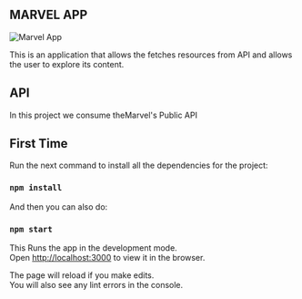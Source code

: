 ## MARVEL APP

![Marvel App](https://encrypted-tbn0.gstatic.com/images?q=tbn%3AANd9GcQB_wruYloziC7LKVcbp-G8e32cheWQoD_k683clVal6pBB4mzT)

This is an application that allows the fetches resources from API and allows the user to explore its content.

## API

In this project we consume theMarvel's Public API

## First Time

Run the next command to install all the dependencies for the project:

### `npm install`

And then you can also do:

### `npm start`

This Runs the app in the development mode.<br />
Open [http://localhost:3000](http://localhost:3000) to view it in the browser.

The page will reload if you make edits.<br />
You will also see any lint errors in the console.
